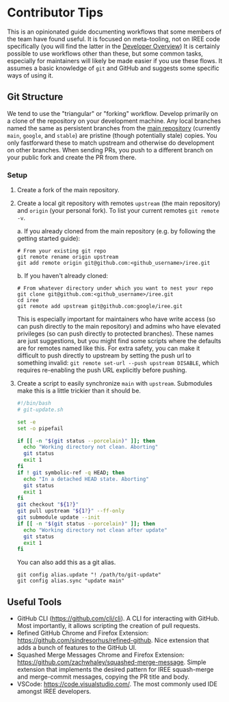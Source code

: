 # Contributor Tips

This is an opinionated guide documenting workflows that some members of the team
have found useful. It is focused on meta-tooling, not on IREE code specifically
(you will find the latter in the
[Developer Overview](../developer_overview.md)) It is certainly possible to use
workflows other than these, but some common tasks, especially for maintainers
will likely be made easier if you use these flows. It assumes a basic knowledge
of `git` and GitHub and suggests some specific ways of using it.

## Git Structure

We tend to use the "triangular" or "forking" workflow. Develop primarily on a
clone of the repository on your development machine. Any local branches named
the same as persistent branches from the
[main repository](https://github.com/google/iree) (currently `main`, `google`,
and `stable`) are pristine (though potentially stale) copies. You only
fastforward these to match upstream and otherwise do development on other
branches. When sending PRs, you push to a different branch on your public fork
and create the PR from there.

### Setup

1. Create a fork of the main repository.

2. Create a local git repository with remotes `upstream` (the main repository)
   and `origin` (your personal fork). To list your current remotes
   `git remote -v`.

    a. If you already cloned from the main repository (e.g. by following the
    getting started guide):

    ```shell
    # From your existing git repo
    git remote rename origin upstream
    git add remote origin git@github.com:<github_username>/iree.git
    ```

    b. If you haven't already cloned:

    ```shell
    # From whatever directory under which you want to nest your repo
    git clone git@github.com:<github_username>/iree.git
    cd iree
    git remote add upstream git@github.com:google/iree.git
    ```

    This is especially important for maintainers who have write access (so can
    push directly to the main repository) and admins who have elevated
    privileges (so can push directly to protected branches). These names are
    just suggestions, but you might find some scripts where the defaults are for
    remotes named like this. For extra safety, you can make it difficult to push
    directly to upstream by setting the push url to something invalid:
    `git remote set-url --push upstream DISABLE`, which requires re-enabling the
    push URL explicitly before pushing.

4. Create a script to easily synchronize `main` with `upstream`. Submodules
   make this is a little trickier than it should be.

    ```bash
    #!/bin/bash
    # git-update.sh

    set -e
    set -o pipefail

    if [[ -n "$(git status --porcelain)" ]]; then
      echo "Working directory not clean. Aborting"
      git status
      exit 1
    fi
    if ! git symbolic-ref -q HEAD; then
      echo "In a detached HEAD state. Aborting"
      git status
      exit 1
    fi
    git checkout "${1?}"
    git pull upstream "${1?}" --ff-only
    git submodule update --init
    if [[ -n "$(git status --porcelain)" ]]; then
      echo "Working directory not clean after update"
      git status
      exit 1
    fi
    ```

    You can also add this as a git alias.

    ```shell
    git config alias.update "! /path/to/git-update"
    git config alias.sync "update main"
    ```

## Useful Tools

*   GitHub CLI (https://github.com/cli/cli). A CLI for interacting with GitHub.
    Most importantly, it allows scripting the creation of pull requests.
*   Refined GitHub Chrome and Firefox Extension:
    https://github.com/sindresorhus/refined-github. Nice extension that adds a
    bunch of features to the GitHub UI.
*   Squashed Merge Messages Chrome and Firefox Extension:
    https://github.com/zachwhaley/squashed-merge-message. Simple extension that
    implements the desired pattern for IREE squash-merge and merge-commit
    messages, copying the PR title and body.
*   VSCode: https://code.visualstudio.com/. The most commonly used IDE amongst
    IREE developers.
